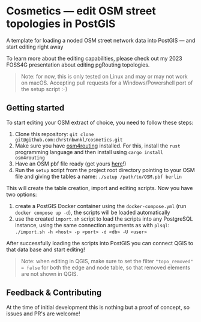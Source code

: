 # Cosmetics — edit OSM street topologies in PostGIS

A template for loading a noded OSM street network data into PostGIS — and start editing right away

To learn more about the editing capabilities, please check out my 2023 FOSS4G presentation about editing pgRouting topologies.

> Note: for now, this is only tested on Linux and may or may not work on macOS. Accepting pull requests for a Windows/Powershell port of the setup script :-)


## Getting started

To start editing your OSM extract of choice, you need to follow these steps:

  1. Clone this repository: `git clone git@github.com:chrstnbwnkl/cosmetics.git`
  2. Make sure you have [osm4routing](https://github.com/Tristramg/osm4routing) installed. For this, install the `rust` programming language and then install using `cargo install osm4routing`
  3. Have an OSM pbf file ready (get yours [here](http://download.geofabrik.de)!)
  4. Run the `setup` script from the project root directory pointing to your OSM file and giving the tables a name: `./setup /path/to/OSM.pbf berlin`

This will create the table creation, import and editing scripts. Now you have two options:
  1. create a PostGIS Docker container using the `docker-compose.yml` (run `docker compose up -d`), the scripts will be loaded automatically
  2. use the created `import.sh` script to load the scripts into any PostgreSQL instance, using the same connection arguments as with `plsql`:
        `./import.sh -h <host> -p <port> -d <db> -U <user>`

After successfully loading the scripts into PostGIS you can connect QGIS to that data base and start editing!

> Note: when editing in QGIS, make sure to set the filter `"topo_removed" = false` for both the edge and node table, so that removed elements are not shown in QGIS. 

## Feedback & Contributing

At the time of initial development this is nothing but a proof of concept, so issues and PR's are welcome! 

